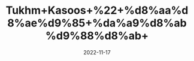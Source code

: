 ---
title: 'Tukhm+Kasoos+%22+%d8%aa%d8%ae%d9%85+%da%a9%d8%ab%d9%88%d8%ab+'
date: '2022-11-17' 
metatag: '' 
inventory: '0' 
draft: false 
# meta description 
shortDescripton: '+Dodder+Seeds+%22+Dodder+contains+chemicals+that+act+like+antioxidants.+These+chemicals+might+help+to+slow+the+growth+of+cancer+cells%2c+and+improve+the+health+of+the+liver%2c+the+kidneys%2c+and+the+nervous+system.'
description: 'Seed+%d8%aa%d8%ae%d9%85++%d8%a8%db%8c%d8%ac'
longdescription: ''
tags: ''
brand: ''
subCategory: ''
unit: '10 gm-Pk'
sellCount: '0'
featured: True
# product Price
price: '30.0'
# Product Short Description
shortDescription: '+Dodder+Seeds+%22+Dodder+contains+chemicals+that+act+like+antioxidants.+These+chemicals+might+help+to+slow+the+growth+of+cancer+cells%2c+and+improve+the+health+of+the+liver%2c+the+kidneys%2c+and+the+nervous+system.'
productID: '71DA6A5C-9C24-ED11-9968-005056B3A416'
type: 'products'
category: 'Seed+%d8%aa%d8%ae%d9%85++%d8%a8%db%8c%d8%ac' 
thumnailproduct: 'https://eraconnect.blob.core.windows.net/product-images/aminsaddiquidawakhana/71DA6A5C-9C24-ED11-9968-005056B3A416.webp' 
images:
  - image: 'https://eraconnect.blob.core.windows.net/product-images/aminsaddiquidawakhana/71DA6A5C-9C24-ED11-9968-005056B3A416.webp'  
Variants:
---